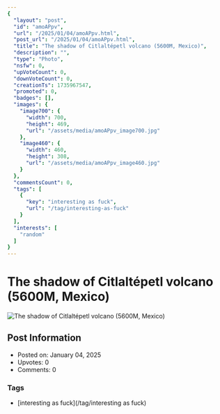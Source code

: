 ```yaml
---
{
  "layout": "post",
  "id": "amoAPpv",
  "url": "/2025/01/04/amoAPpv.html",
  "post_url": "/2025/01/04/amoAPpv.html",
  "title": "The shadow of Citlaltépetl volcano (5600M, Mexico)",
  "description": "",
  "type": "Photo",
  "nsfw": 0,
  "upVoteCount": 0,
  "downVoteCount": 0,
  "creationTs": 1735967547,
  "promoted": 0,
  "badges": [],
  "images": {
    "image700": {
      "width": 700,
      "height": 469,
      "url": "/assets/media/amoAPpv_image700.jpg"
    },
    "image460": {
      "width": 460,
      "height": 308,
      "url": "/assets/media/amoAPpv_image460.jpg"
    }
  },
  "commentsCount": 0,
  "tags": [
    {
      "key": "interesting as fuck",
      "url": "/tag/interesting-as-fuck"
    }
  ],
  "interests": [
    "random"
  ]
}
---
```


# The shadow of Citlaltépetl volcano (5600M, Mexico)

![The shadow of Citlaltépetl volcano (5600M, Mexico)](/assets/media/amoAPpv_image700.jpg)

## Post Information

- Posted on: January 04, 2025
- Upvotes: 0
- Comments: 0

### Tags

- [interesting as fuck](/tag/interesting as fuck)
